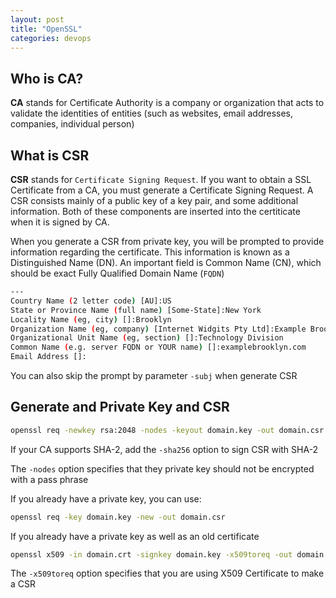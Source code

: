 ```yaml
---
layout: post
title: "OpenSSL"
categories: devops
---
```


## Who is CA?
**CA** stands for Certificate Authority is a company or organization that acts to validate the identities of entities (such as websites, email addresses, companies, individual person)

## What is CSR
**CSR** stands for `Certificate Signing Request`. If you want to obtain a SSL Certificate from a CA, you must generate a Certificate Signing Request. A CSR consists mainly of a public key of a key pair, and some additional information. Both of these components are inserted into the certiticate when it is signed by CA.

When you generate a CSR from private key, you will be prompted to provide information regarding the certificate. This information is known as a Distinguished Name (DN). An important field is Common Name (CN), which should be exact Fully Qualified Domain Name (`FQDN`)

```bash
---
Country Name (2 letter code) [AU]:US
State or Province Name (full name) [Some-State]:New York
Locality Name (eg, city) []:Brooklyn
Organization Name (eg, company) [Internet Widgits Pty Ltd]:Example Brooklyn Company
Organizational Unit Name (eg, section) []:Technology Division
Common Name (e.g. server FQDN or YOUR name) []:examplebrooklyn.com
Email Address []:
```

You can also skip the prompt by parameter `-subj` when generate CSR

## Generate and Private Key and CSR

```bash 
openssl req -newkey rsa:2048 -nodes -keyout domain.key -out domain.csr
```

If your CA supports SHA-2, add the `-sha256` option to sign CSR with SHA-2

The `-nodes` option specifies that they private key should not be encrypted with a pass phrase

If you already have a private key, you can use:

```bash 
openssl req -key domain.key -new -out domain.csr
```

If you already have a private key as well as an old certificate

```bash
openssl x509 -in domain.crt -signkey domain.key -x509toreq -out domain.csr
```

The `-x509toreq` option specifies that you are using X509 Certificate to make a CSR

